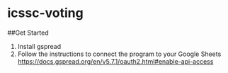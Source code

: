 # icssc-voting

##Get Started
1. Install gspread
2. Follow the instructions to connect the program to your Google Sheets
      https://docs.gspread.org/en/v5.7.1/oauth2.html#enable-api-access
